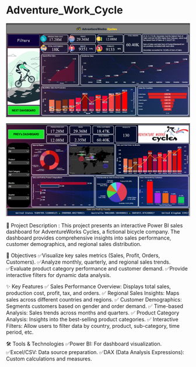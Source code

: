 # Adventure_Work_Cycle

![image alt](https://github.com/Tanvi-1306/Adventure-Work-Cycle-/blob/cd487c816721f5ab96adca39950094cda5ff08b3/Screenshot%20(82).png)

![image alt](https://github.com/Tanvi-1306/Adventure-Work-Cycle-/blob/37a0f7acfb2a58ddff28c2a1412975a75d105fc1/Screenshot%20(81).png)

📌 Project Description :
This project presents an interactive Power BI sales dashboard for AdventureWorks Cycles, a fictional bicycle company. The dashboard provides comprehensive insights into sales performance, customer demographics, and regional sales distribution.

🎯 Objectives
✅Visualize key sales metrics (Sales, Profit, Orders, Customers).
✅Analyze monthly, quarterly, and regional sales trends.
✅Evaluate product category performance and customer demand.
✅Provide interactive filters for dynamic data analysis.

✨ Key Features
✅ Sales Performance Overview: Displays total sales, production cost, profit, tax, and orders.
✅ Regional Sales Insights: Maps sales across different countries and regions.
✅ Customer Demographics: Segments customers based on gender and order demand.
✅ Time-based Analysis: Sales trends across months and quarters.
✅ Product Category Analysis: Insights into the best-selling product categories.
✅ Interactive Filters: Allow users to filter data by country, product, sub-category, time period, etc.

🛠️ Tools & Technologies
✅Power BI: For dashboard visualization.
✅Excel/CSV: Data source preparation.
✅DAX (Data Analysis Expressions): Custom calculations and measures.
